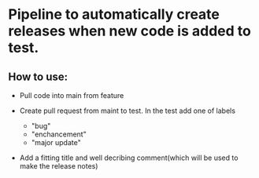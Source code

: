 # Pipeline to automatically create releases when new code is added to test.
## How to use:
* Pull code into main from feature
* Create pull request from maint to test. In the test add one of labels
  * "bug" 
  * "enchancement" 
  * "major update"
  
* Add a fitting title and well decribing comment(which will be used to make the release notes)
